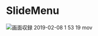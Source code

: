 # SlideMenu

![画面収録 2019-02-08 1 53 19 mov](https://user-images.githubusercontent.com/38667604/54079945-896f3e80-4329-11e9-9624-a3862de98b51.gif)

